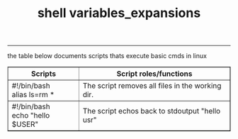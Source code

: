 <!DOCTYPE html>
<html>
<header>
<h1> shell variables_expansions</h1>
</header>
<hr>
<p> the table below documents scripts thats execute basic cmds in linux</p>
<section>
<body>
<table border = "1">
<tr> <th> Scripts</th> <th> Script roles/functions</th>
<tr><td> #!/bin/bash<br> alias ls=rm * </td><td>The script removes all files in the working dir.</td></tr>
<tr><td>#!/bin/bash<br>echo "hello $USER"</td> <td>The script echos back to stdoutput "hello usr"</td></tr>
</table>

